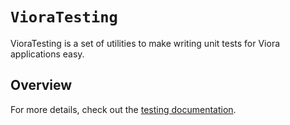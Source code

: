 # ``VioraTesting``

VioraTesting is a set of utilities to make writing unit tests for Viora applications easy.

## Overview

For more details, check out the [testing documentation](https://docs.vapor.codes/advanced/testing/).
